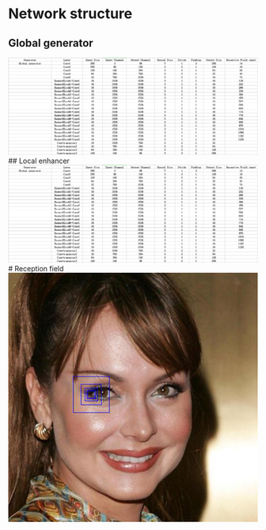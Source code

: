 # Network structure
## Global generator
<div align="center">
  <img src = '/Pix2pixHD/Figure/network structure1.png'>
</div>
## Local enhancer
<div align="center">
  <img src = '/Pix2pixHD/Figure/network structure1.png'>
</div>
# Reception field
<div align="center">
  <img src = '/t-sne/Figure/reception field.png'>
</div>

